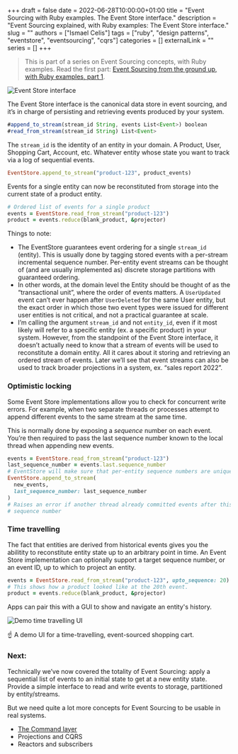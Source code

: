 +++
draft = false
date = 2022-06-28T10:00:00+01:00
title = "Event Sourcing with Ruby examples. The Event Store interface."
description = "Event Sourcing explained, with Ruby examples: The Event Store interface."
slug = ""
authors = ["Ismael Celis"]
tags = ["ruby", "design patterns", "eventstore", "eventsourcing", "cqrs"]
categories = []
externalLink = ""
series = []
+++

> This is part of a series on Event Sourcing concepts, with Ruby examples.
Read the first part: [Event Sourcing from the ground up, with Ruby examples, part 1](/posts/event-sourcing-ruby-examples/).

![Event Store interface](/images/2022/event-sourcing-event-store-1.png)

The Event Store interface is the canonical data store in event sourcing, and it’s in charge of persisting and retrieving events produced by your system.

```typescript
#append_to_stream(stream_id String, events List<Event>) boolean
#read_from_stream(stream_id String) List<Event>
```

The `stream_id` is the identity of an entity in your domain. A Product, User, Shopping Cart, Account, etc. Whatever entity whose state you want to track via a log of sequential events.

```ruby
EventStore.append_to_stream("product-123", product_events)
```

Events for a single entity can now be reconstituted from storage into the current state of a product entity.

```ruby
# Ordered list of events for a single product
events = EventStore.read_from_stream("product-123")
product = events.reduce(blank_product, &projector)
```

Things to note:

- The EventStore guarantees event ordering for a single `stream_id` (entity). This is usually done by tagging stored events with a per-stream incremental sequence number. Per-entity event streams can be thought of (and are usually implemented as) discrete storage partitions with guaranteed ordering.
- In other words, at the domain level the Entity should be thought of as the “transactional unit”, where the order of events matters. A `UserUpdated` event can’t ever happen after `UserDeleted` for the same User entity, but the exact order in which those two event types were issued for different user entities is not critical, and not a practical guarantee at scale.
- I’m calling the argument `stream_id` and not `entity_id`, even if it most likely will refer to a specific entity (ex. a specific product) in your system. However, from the standpoint of the Event Store interface, it doesn’t actually need to know that a stream of events will be used to reconstitute a domain entity. All it cares about it storing and retrieving an ordered stream of events. Later we’ll see that event streams can also be used to track broader projections in a system, ex. “sales report 2022”.

### Optimistic locking

Some Event Store implementations allow you to check for concurrent write errors. For example, when two separate threads or processes attempt to append different events to the same stream at the same time.

This is normally done by exposing a *sequence* number on each event. You’re then required to pass the last sequence number known to the local thread when appending new events.

```ruby
events = EventStore.read_from_stream("product-123")
last_sequence_number = events.last.sequence_number
# EventStore will make sure that per-entity sequence numbers are unique and ordered
EventStore.append_to_stream(
  new_events,
  last_sequence_number: last_sequence_number
)
# Raises an error if another thread already committed events after this
# sequence number
```

### Time travelling

The fact that entities are derived from historical events gives you the abilitity to reconstitute entity state up to an arbitrary point in time.
An Event Store implementation can optionally support a target sequence number, or an event ID, up to which to project an entity.

```ruby
events = EventStore.read_from_stream("product-123", upto_sequence: 20)
# This shows how a product looked like at the 20th event.
product = events.reduce(blank_product, &projector)
```

Apps can pair this with a GUI to show and navigate an entity's history.

![Demo time travelling UI](/images/2022/event-sourcing-time-travelling.gif)

☝️ A demo UI for a time-travelling, event-sourced shopping cart.

### Next:

Technically we’ve now covered the totality of Event Sourcing: apply a sequential list of events to an initial state to get at a new entity state. Provide a simple interface to read and write events to storage, partitioned by entity/streams.

But we need quite a lot more concepts for Event Sourcing to be usable in real systems.

- [The Command layer](/posts/event-sourcing-ruby-command-layer/)
- Projections and CQRS
- Reactors and subscribers

